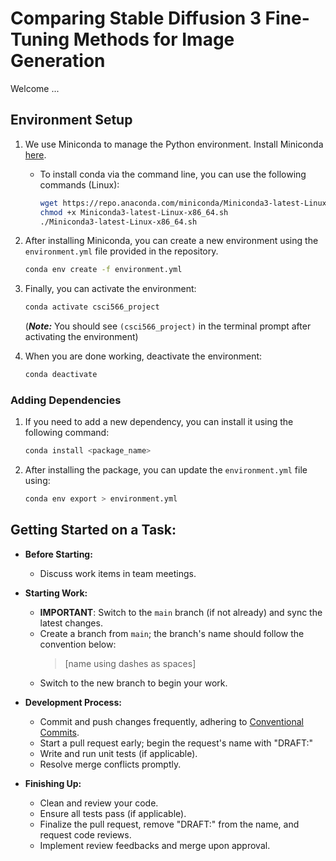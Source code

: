 # Comparing Stable Diffusion 3 Fine-Tuning Methods for Image Generation

Welcome ...

## Environment Setup

1. We use Miniconda to manage the Python environment. Install Miniconda [here](https://docs.conda.io/en/latest/miniconda.html).
   - To install conda via the command line, you can use the following commands (Linux):
     ```bash
     wget https://repo.anaconda.com/miniconda/Miniconda3-latest-Linux-x86_64.sh
     chmod +x Miniconda3-latest-Linux-x86_64.sh
     ./Miniconda3-latest-Linux-x86_64.sh
     ```
2. After installing Miniconda, you can create a new environment using the `environment.yml` file provided in the repository.

   ```bash
   conda env create -f environment.yml
   ```

3. Finally, you can activate the environment:

   ```bash
   conda activate csci566_project
   ```

   (**_Note:_** You should see `(csci566_project)` in the terminal prompt after activating the environment)

4. When you are done working, deactivate the environment:
   ```bash
   conda deactivate
   ```

### Adding Dependencies

1. If you need to add a new dependency, you can install it using the following command:

   ```bash
   conda install <package_name>
   ```

2. After installing the package, you can update the `environment.yml` file using:
   ```bash
   conda env export > environment.yml
   ```

## Getting Started on a Task:

- **Before Starting:**

  - Discuss work items in team meetings.

- **Starting Work:**

  - **IMPORTANT**: Switch to the `main` branch (if not already) and sync the
    latest changes.
  - Create a branch from `main`; the branch's name should follow the convention
    below:
    > [name using dashes as spaces]
  - Switch to the new branch to begin your work.

- **Development Process:**

  - Commit and push changes frequently, adhering to
    [Conventional Commits](https://github.com/angular/angular/blob/22b96b9/CONTRIBUTING.md#-commit-message-guidelines).
  - Start a pull request early; begin the request's name with "DRAFT:"
  - Write and run unit tests (if applicable).
  - Resolve merge conflicts promptly.

- **Finishing Up:**
  - Clean and review your code.
  - Ensure all tests pass (if applicable).
  - Finalize the pull request, remove "DRAFT:" from the name, and request code
    reviews.
  - Implement review feedbacks and merge upon approval.
